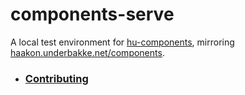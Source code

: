 # components-serve

A local test environment for [hu-components](https://github.com/imp-dance/components), mirroring [haakon.underbakke.net/components](https://haakon.underbakke.net/components).

* ### [Contributing](https://github.com/imp-dance/components/blob/master/README.md#getting-started-with-contributing)
